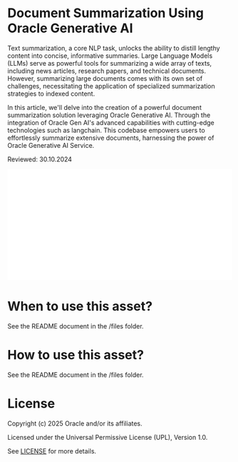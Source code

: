# Document Summarization Using Oracle Generative AI

Text summarization, a core NLP task, unlocks the ability to distill lengthy content into concise, informative summaries. Large Language Models (LLMs) serve as powerful tools for summarizing a wide array of texts, including news articles, research papers, and technical documents. However, summarizing large documents comes with its own set of challenges, necessitating the application of specialized summarization strategies to indexed content.

In this article, we'll delve into the creation of a powerful document summarization solution leveraging Oracle Generative AI. Through the integration of Oracle Gen AI's advanced capabilities with cutting-edge technologies such as langchain. This codebase empowers users to effortlessly summarize extensive documents, harnessing the power of Oracle Generative AI Service.

Reviewed: 30.10.2024

<img src="./files/docSummarize.png">
</img>
 
# When to use this asset?
 
See the README document in the /files folder.
 
# How to use this asset?
 
See the README document in the /files folder.
 
# License
 
Copyright (c) 2025 Oracle and/or its affiliates.
 
Licensed under the Universal Permissive License (UPL), Version 1.0.
 
See [LICENSE](https://github.com/oracle-devrel/technology-engineering/blob/main/LICENSE) for more details.

